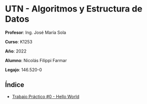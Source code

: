 # UTN - Algoritmos y Estructura de Datos

**Profesor**: Ing. José María Sola

**Curso**: K1253

**Año**: 2022

**Alumno**: Nicolás Filippi Farmar

**Legajo**: 146.520-0

## Índice

- [Trabajo Práctico #0 - Hello World](00-CppHelloWorld)
